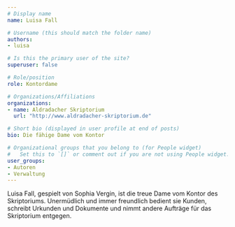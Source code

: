 ```yaml
---
# Display name
name: Luisa Fall

# Username (this should match the folder name)
authors:
- luisa

# Is this the primary user of the site?
superuser: false

# Role/position
role: Kontordame

# Organizations/Affiliations
organizations:
- name: Aldradacher Skriptorium
  url: "http://www.aldradacher-skriptorium.de"

# Short bio (displayed in user profile at end of posts)
bio: Die fähige Dame vom Kontor

# Organizational groups that you belong to (for People widget)
#   Set this to `[]` or comment out if you are not using People widget.
user_groups:
- Autoren
- Verwaltung
---
```


Luisa Fall, gespielt von Sophia Vergin, ist die treue Dame vom Kontor des
Skriptoriums. Unermüdlich und immer freundlich bedient sie Kunden, schreibt
Urkunden und Dokumente und nimmt andere Aufträge für das Skriptorium
entgegen.
